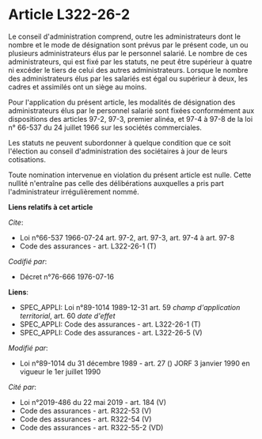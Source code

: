 # Article L322-26-2

Le conseil d'administration comprend, outre les administrateurs dont le nombre et le mode de désignation sont prévus par le
présent code, un ou plusieurs administrateurs élus par le personnel salarié. Le nombre de ces administrateurs, qui est fixé
par les statuts, ne peut être supérieur à quatre ni excéder le tiers de celui des autres administrateurs. Lorsque le nombre
des administrateurs élus par les salariés est égal ou supérieur à deux, les cadres et assimilés ont un siège au moins.

Pour l'application du présent article, les modalités de désignation des administrateurs élus par le personnel salarié sont
fixées conformément aux dispositions des articles 97-2, 97-3, premier alinéa, et 97-4 à 97-8 de la loi n° 66-537 du 24
juillet 1966 sur les sociétés commerciales.

Les statuts ne peuvent subordonner à quelque condition que ce soit l'élection au conseil d'administration des sociétaires à
jour de leurs cotisations.

Toute nomination intervenue en violation du présent article est nulle. Cette nullité n'entraîne pas celle des délibérations
auxquelles a pris part l'administrateur irrégulièrement nommé.

**Liens relatifs à cet article**

_Cite_:

  - Loi n°66-537 1966-07-24 art. 97-2, art. 97-3, art. 97-4 à art. 97-8
  - Code des assurances - art. L322-26-1 (T)

_Codifié par_:

  - Décret n°76-666 1976-07-16

**Liens**:

  - SPEC_APPLI: Loi n°89-1014 1989-12-31 art. 59 *champ d'application territorial*, art. 60 *date d'effet*
  - SPEC_APPLI: Code des assurances - art. L322-26-1 (T)
  - SPEC_APPLI: Code des assurances - art. L322-26-5 (V)

_Modifié par_:

  - Loi n°89-1014 du 31 décembre 1989 - art. 27 () JORF 3 janvier 1990 en vigueur le 1er juillet 1990

_Cité par_:

  - Loi n°2019-486 du 22 mai 2019 - art. 184 (V)
  - Code des assurances - art. R322-53 (V)
  - Code des assurances - art. R322-54 (V)
  - Code des assurances - art. R322-55-2 (VD)
